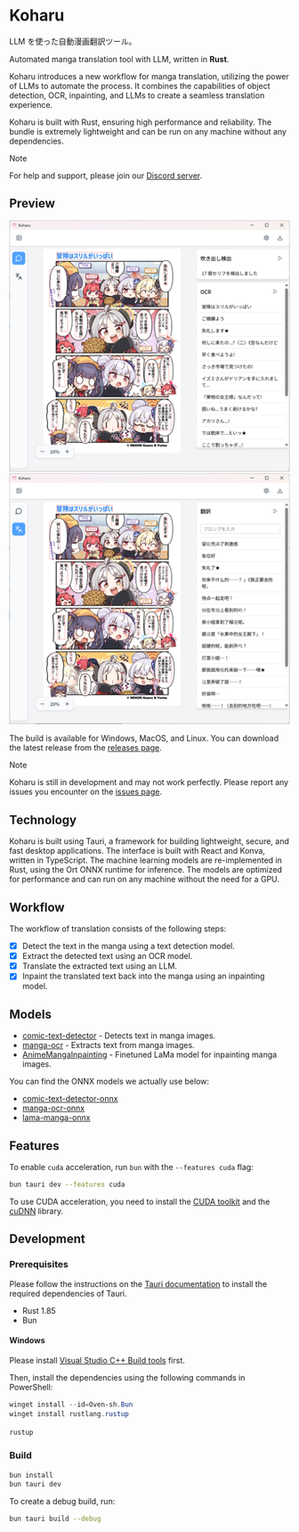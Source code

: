 # Koharu

LLM を使った自動漫画翻訳ツール。

Automated manga translation tool with LLM, written in **Rust**.

Koharu introduces a new workflow for manga translation, utilizing the power of LLMs to automate the process. It combines the capabilities of object detection, OCR, inpainting, and LLMs to create a seamless translation experience.

Koharu is built with Rust, ensuring high performance and reliability. The bundle is extremely lightweight and can be run on any machine without any dependencies.

> [!NOTE]
> For help and support, please join our [Discord server](https://discord.gg/mHvHkxGnUY).

## Preview

![detection](./docs/images/koharu-demo-1.png)
![translation](./docs/images/koharu-demo-2.png)

The build is available for Windows, MacOS, and Linux. You can download the latest release from the [releases page](https://github.com/mayocream/koharu/releases/latest).

> [!NOTE]
> Koharu is still in development and may not work perfectly. Please report any issues you encounter on the [issues page](https://github.com/mayocream/koharu/issues).

## Technology

Koharu is built using Tauri, a framework for building lightweight, secure, and fast desktop applications. The interface is built with React and Konva, written in TypeScript. The machine learning models are re-implemented in Rust, using the Ort ONNX runtime for inference. The models are optimized for performance and can run on any machine without the need for a GPU.

## Workflow

The workflow of translation consists of the following steps:

- [x] Detect the text in the manga using a text detection model.
- [x] Extract the detected text using an OCR model.
- [x] Translate the extracted text using an LLM.
- [x] Inpaint the translated text back into the manga using an inpainting model.

## Models

- [comic-text-detector](https://github.com/dmMaze/comic-text-detector) - Detects text in manga images.
- [manga-ocr](https://github.com/kha-white/manga-ocr) - Extracts text from manga images.
- [AnimeMangaInpainting](https://huggingface.co/dreMaz/AnimeMangaInpainting) - Finetuned LaMa model for inpainting manga images.

You can find the ONNX models we actually use below:

- [comic-text-detector-onnx](https://huggingface.co/mayocream/comic-text-detector-onnx)
- [manga-ocr-onnx](https://huggingface.co/mayocream/manga-ocr-onnx)
- [lama-manga-onnx](https://huggingface.co/mayocream/lama-manga-onnx)

## Features

To enable `cuda` acceleration, run `bun` with the `--features cuda` flag:

```bash
bun tauri dev --features cuda
```

To use CUDA acceleration, you need to install the [CUDA toolkit](https://developer.nvidia.com/cuda-downloads) and the [cuDNN](https://developer.nvidia.com/cudnn-downloads) library.

## Development

### Prerequisites

Please follow the instructions on the [Tauri documentation](https://tauri.app/start/prerequisites/) to install the required dependencies of Tauri.

- Rust 1.85
- Bun

#### Windows

Please install [Visual Studio C++ Build tools](https://visualstudio.microsoft.com/visual-cpp-build-tools/) first.

Then, install the dependencies using the following commands in PowerShell:

```powershell
winget install --id=Oven-sh.Bun
winget install rustlang.rustup

rustup
```

### Build

```bash
bun install
bun tauri dev
```

To create a debug build, run:

```bash
bun tauri build --debug
```
